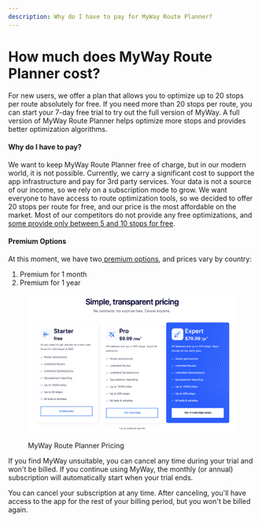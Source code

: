 ```yaml
---
description: Why do I have to pay for MyWay Route Planner?
---
```


# How much does MyWay Route Planner cost?

For new users, we offer a plan that allows you to optimize up to 20 stops per route absolutely for free. If you need more than 20 stops per route, you can start your 7-day free trial to try out the full version of MyWay. A full version of MyWay Route Planner helps optimize more stops and provides better optimization algorithms.

#### Why do I have to pay?

We want to keep MyWay Route Planner free of charge, but in our modern world, it is not possible. Currently, we carry a significant cost to support the app infrastructure and pay for 3rd party services. Your data is not a source of our income, so we rely on a subscription mode to grow. We want everyone to have access to route optimization tools, so we decided to offer 20 stops per route for free, and our price is the most affordable on the market. Most of our competitors do not provide any free optimizations, and [some provide only between 5 and 10 stops for free](https://mywayroute.com/myway-route-planner-vs-alternatives).

#### Premium Options

At this moment, we have two[ premium options](https://mywayroute.com/pricing), and prices vary by country:

1. Premium for 1 month
2. Premium for 1 year

<figure><img src="../.gitbook/assets/Screenshot 2023-07-28 at 3.56.10 PM.png" alt=""><figcaption><p>MyWay Route Planner Pricing</p></figcaption></figure>

If you find MyWay unsuitable, you can cancel any time during your trial and won't be billed. If you continue using MyWay, the monthly (or annual) subscription will automatically start when your trial ends.

You can cancel your subscription at any time. After canceling, you'll have access to the app for the rest of your billing period, but you won't be billed again.

####
